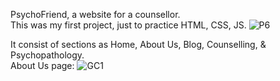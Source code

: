 PsychoFriend, a website for a counsellor.</br>
This was my first project, just to practice HTML, CSS, JS.
![P6](https://github.com/user-attachments/assets/8e9ecd53-df22-45d6-a0e6-d4bae0b8844b)

It consist of sections as Home, About Us, Blog, Counselling, & Psychopathology.</br>
About Us page:
![GC1](https://github.com/user-attachments/assets/16a12c3b-d6c8-47c9-b1b1-663ee268e4ba)

